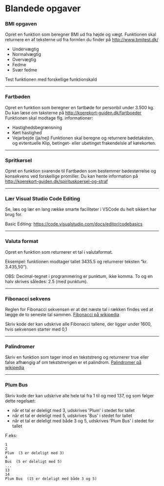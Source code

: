 # Blandede opgaver

### BMI opgaven 
Opret en funktion som beregner BMI ud fra højde og vægt. 
Funktionen skal returnere en af teksterne ud fra formlen du finder på http://www.bmitest.dk/ 
* Undervægtig 
* Normalvægtig 
* Overvægtig 
* Fedme 
* Svær fedme

Test funktionen med forskellige funktionskald

---
### Fartbøden 
Opret en funktion som beregner en fartbøde for personbil under 3.500 kg. 
Du kan læse om taksterne på http://koerekort-guiden.dk/fartboeder 
Funktionen skal modtage flg. informationer: 
* Hastighedsbegrænsning 
* Kørt hastighed 
* Vejarbejde (ja/nej) 
Funktionen skal beregne og returnere bødetaksten, og evtentuelle Klip, betinget- eller ubetinget frakendelsle af kørekorten.

---

### Spritkørsel 
Opret en funktion svarende til Fartbøden som bestemmer bødestørrelse og konsekvens ved forskellige promiller. 
Du kan hente information på http://koerekort-guiden.dk/spirituskoersel-og-straf 

---

### Lær Visual Studio Code Editing
Se, læs og lær en lang række smarte faciliteter i VSCode du helt sikkert har brug for.

Basic Editing: https://code.visualstudio.com/docs/editor/codebasics 

---

### Valuta format 
Opret en funktion som returnerer et tal i valutaformat.

Eksempel: funktionen modtager tallet 3435.5 og returnerer teksten ”kr. 3.435,50”).

OBS: Decimal-tegnet i programmering er punktum, ikke komma. To og en halv skrives således: 2.5 (med punktum).

---

### Fibonacci sekvens
Reglen for Fibonacci sekvensen er at det næste tal i rækken findes ved at lægge de to seneste tal sammen. 
[Fibonacci på wikipedia](https://da.wikipedia.org/wiki/Fibonacci-tal)

Skriv kode der kan udskrive alle Fibonacci tallene, der ligger under 1600, hvis sekvensen starter med 0,1

---

### Palindromer
Skriv en funktion som tager imod en tekststreng og returnerer true eller false afhængig af om tekststrengen er et palindrom.
[Palindromer på wikipedia](https://da.wikipedia.org/wiki/Palindrom)

---

### Plum Bus
Skriv kode der kan udskrive alle hele tal fra 1 til og med 137, og som følger dette regelsæt:
* når et tal er deleligt med 3, udskrives 'Plum' i stedet for tallet
* når et tal er deleligt med 5, udskrives 'Bus' i stedet for tallet
* når et tal er deleligt med både 3 og 5, udskrives 'Plum Bus' i stedet for tallet

F.eks:

```
1
2
Plum  (3 er deleligt med 3)
4
Bus  (5 er deleligt med 5)
...
13
14
Plum Bus  (15 er deleligt med både 3 og 5)
```
